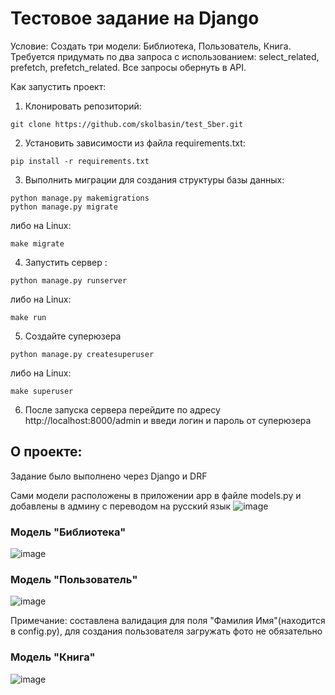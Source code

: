 # Тестовое задание на Django

Условие: Создать три модели: Библиотека, Пользователь, Книга. Требуется придумать по два запроса с использованием: select_related, prefetch, prefetch_related. Все запросы обернуть в API.

Как запустить проект:
1. Клонировать репозиторий:
```
git clone https://github.com/skolbasin/test_Sber.git
```
2. Установить зависимости из файла requirements.txt:
```
pip install -r requirements.txt
```
3. Выполнить миграции для создания структуры базы данных:
```
python manage.py makemigrations
python manage.py migrate
```
либо на Linux:
```
make migrate
```

4. Запустить сервер :
```
python manage.py runserver
```
либо на Linux:
```
make run
```
5. Создайте суперюзера
```
python manage.py createsuperuser
```
либо на Linux:
```
make superuser
```
6. После запуска сервера перейдите по адресу http://localhost:8000/admin и введи логин и пароль от суперюзера

## О проекте:
Задание было выполнено через Django и DRF

Сами модели расположены в приложении app в файле models.py и добавлены в админу с переводом на русский язык
![image](https://github.com/skolbasin/test_Sber/assets/111511890/d7829e1f-acd7-4928-8c7f-8e7c8c5b2794)

### Модель "Библиотека"
![image](https://github.com/skolbasin/test_Sber/assets/111511890/e9218cfd-d78d-4cb1-9e3f-ac279c6a69d4)

### Модель "Пользователь"

![image](https://github.com/skolbasin/test_Sber/assets/111511890/85b123d1-338e-4f69-abf9-9a7ee66b6613)

Примечание: составлена валидация для поля "Фамилия Имя"(находится в config.py), для создания пользователя загружать фото не обязательно

### Модель "Книга" 

![image](https://github.com/skolbasin/test_Sber/assets/111511890/a898ec7a-6569-450d-a524-7a58bfada53c)

